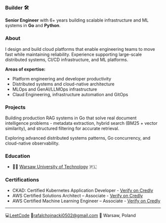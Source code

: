 ### Builder 🛠️
**Senior Engineer** with 6+ years building scalable infrastructure and ML systems in **Go** and **Python**.

### About
I design and build cloud platforms that enable engineering teams to move fast while maintaining reliability. Experience supporting large-scale distributed systems, CI/CD infrastructure, and ML platforms.

**Areas of expertise:**

- Platform engineering and developer productivity
- Distributed systems and cloud-native architecture
- MLOps and GenAI/LLMOps infrastructure
- Claud Engineering, infrastructure automation and GitOps


### **Projects** 
Building production RAG systems in Go that solve real document intelligence problems - metadata extraction, 
hybrid search (BM25 + vector similarity), and structured filtering for accurate retrieval.

Exploring advanced distributed systems patterns, Go concurrency, and cloud-native observability.

### **Education** 
- 👨‍🎓 [Warsaw University of Technology](https://www.pw.edu.pl/engpw) 🇵🇱

### **Certifications** 
- CKAD: Certified Kubernetes Application Developer - [Verify on Credly](https://www.credly.com/badges/432cdde1-69e8-46c8-985b-7c4198a248e9)
- AWS Certified Solutions Architect – Associate - [Verify on Credly](https://www.credly.com/badges/8a3ce79e-d8e6-4cf2-9717-71aed7e4cf2d)
- AWS Certified Machine Learning Engineer – Associate - [Verify on Credly](https://www.credly.com/badges/a9255ec6-f6c5-49b7-a891-27c016e9e8d7)



----------------------------------------------------------------------------------------------------------------------

💻[LeetCode](https://leetcode.com/rchojn/)  📧[rafalchojnacki0502@gmail.com](mailto:rafalchojnacki0502@gmail.com)   📍 Warsaw, Poland




<!--  [![](https://ossrank.com/widget/971927)](https://ossrank.com/c/971927)
<!--  <p align="center">
<!--   <img src="https://github-readme-stats.vercel.app/api?username=rchojn&show_icons=true&custom_title=Github%20Stats&theme=dracula"> -->
<!-- </p> -->


